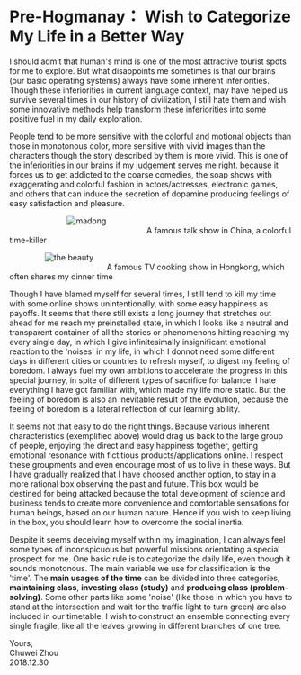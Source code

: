 # Pre-Hogmanay： Wish to Categorize My Life in a Better Way                  
I should admit that human's mind is one of the most attractive tourist spots for me to explore. But what disappoints me sometimes is that our brains (our basic operating systems) always have some inherent inferiorities. Though these inferiorities in current language context, may have helped us survive several times in our history of civilization, I still hate them and wish some innovative methods help transform these inferiorities into some positive fuel in my daily exploration.                      
                  
People tend to be more sensitive with the colorful and motional objects than those in monotonous color, more sensitive with vivid images than the characters though the story described by them is more vivid. This is one of the inferiorities in our brains if my judgement serves me right. because it forces us to get addicted to the coarse comedies, the soap shows with exaggerating and colorful fashion in actors/actresses, electronic games, and others that can induce the secretion of dopamine producing feelings of easy satisfaction and pleasure.                            
                          
&nbsp; &nbsp; &nbsp; &nbsp; &nbsp; &nbsp; &nbsp; &nbsp; &nbsp; &nbsp; &nbsp; &nbsp; &nbsp;
![madong](https://github.com/zhouchw5/interaction.github.io/blob/How-to-categorise-my-life/madong.png)                     
&nbsp; &nbsp; &nbsp; &nbsp; &nbsp; &nbsp; &nbsp; &nbsp; &nbsp; &nbsp; &nbsp; &nbsp; &nbsp; &nbsp; &nbsp; &nbsp; &nbsp; &nbsp;&nbsp; &nbsp; &nbsp; &nbsp; &nbsp; &nbsp;&nbsp; &nbsp; &nbsp; &nbsp; &nbsp; &nbsp; &nbsp; &nbsp;   A famous talk show in China, a colorful time-killer 
                       
&nbsp; &nbsp; &nbsp; &nbsp; &nbsp; &nbsp; &nbsp; &nbsp;
![the beauty](https://github.com/zhouchw5/interaction.github.io/blob/How-to-categorise-my-life/the%20beauty.png)                 
&nbsp; &nbsp; &nbsp; &nbsp; &nbsp; &nbsp; &nbsp; &nbsp; &nbsp;&nbsp; &nbsp; &nbsp; &nbsp; &nbsp; &nbsp;&nbsp; &nbsp; &nbsp; &nbsp; &nbsp; &nbsp; &nbsp; &nbsp;  A famous TV cooking show in Hongkong, which often shares my dinner time              
                         
                         
Though I have blamed myself for several times, I still tend to kill my time with some online shows unintentionally, with some easy happiness as payoffs. It seems that there still exists a long journey that stretches out ahead for me reach my preinstalled state, in which I looks like a neutral and transparent container of all the stories or phenomenons hitting reaching my every single day, in which I give infinitesimally insignificant emotional reaction to the 'noises' in my life, in which I donnot need some different days in different cities or countries to refresh myself, to digest my feeling of boredom. I always fuel my own ambitions to accelerate the progress in this special journey, in spite of different types of sacrifice for balance. I hate everything I have got familiar with, which made my life more static. But the feeling of boredom is also an inevitable result of the evolution, because the feeling of boredom is a lateral reflection of our learning ability.                   
                  
It seems not that easy to do the right things. Because various inherent characteristics (exemplified above) would drag us back to the large group of people, enjoying the direct and easy happiness together, getting emotional resonance with fictitious products/applications online. I respect these groupments and even encourage most of us to live in these ways. But I have gradually realized that I have choosed another option, to stay in a more rational box observing the past and future. This box would be destined for being attacked because the total development of science and business tends to create more convenience and comfortable sensations for human beings, based on our human nature. Hence if you wish to keep living in the box, you should learn how to overcome the social inertia.                 
                 
Despite it seems deceiving myself within my imagination, I can always feel some types of inconspicuous but powerful missions orientating a special prospect for me. One basic rule is to categorize the daily life, even though it sounds monotonous. The main variable we use for classification is the 'time'. The **main usages of the time** can be divided into three categories, **maintaining class**, **investing class (study)** and **producing class (problem-solving)**. Some other parts like some 'noise' (like those in which you have to stand at the intersection and wait for the traffic light to turn green) are also included in our timetable. I wish to construct an ensemble connecting every single fragile, like all the leaves growing in different branches of one tree.                       
                       
                       
               
   

                                  
                                  


Yours,          
Chuwei Zhou               
2018.12.30               

                          
                           



   
   
